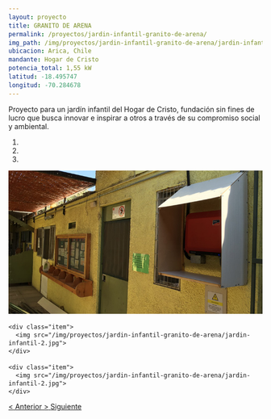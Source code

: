 ```yaml
---
layout: proyecto
title: GRANITO DE ARENA
permalink: /proyectos/jardin-infantil-granito-de-arena/
img_path: /img/proyectos/jardin-infantil-granito-de-arena/jardin-infantil-2.jpg
ubicacion: Arica, Chile
mandante: Hogar de Cristo
potencia_total: 1,55 kW
latitud: -18.495747
longitud: -70.284678
---
```


Proyecto para un jardín infantil del Hogar de Cristo, fundación sin fines de lucro que busca innovar e inspirar a otros a través de su compromiso social y ambiental.



<div id="myCarousel" class="carousel slide" data-ride="carousel">
  <!-- Indicators -->
  <ol class="carousel-indicators">
    <li data-target="#myCarousel" data-slide-to="0" class="active"></li>
    <li data-target="#myCarousel" data-slide-to="1"></li>
    <li data-target="#myCarousel" data-slide-to="2"></li>
  </ol>

  <!-- Imagenes de Los Proyectos -->
  <div class="carousel-inner">
    <div class="item active">
      <img src="/img/proyectos/jardin-infantil-granito-de-arena/jardin-infantil-2.jpg">
    </div>

    <div class="item">
      <img src="/img/proyectos/jardin-infantil-granito-de-arena/jardin-infantil-2.jpg">
    </div>

    <div class="item">
      <img src="/img/proyectos/jardin-infantil-granito-de-arena/jardin-infantil-2.jpg">
    </div>
  </div>

  <!-- Left and right controls -->
  <a class="left carousel-control" href="#myCarousel" data-slide="prev">
    <span class="glyphicon glyphicon-chevron-left"><</span>
    <span class="sr-only">Anterior</span>
  </a>
  <a class="right carousel-control" href="#myCarousel" data-slide="next">
    <span class="glyphicon glyphicon-chevron-right">></span>
    <span class="sr-only">Siguiente</span>
  </a>
</div>